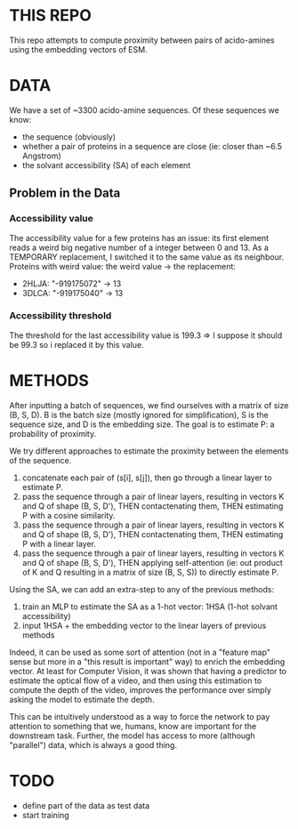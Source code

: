 # THIS REPO
This repo attempts to compute proximity between pairs of acido-amines using the embedding vectors of ESM.


# DATA
We have a set of ~3300 acido-amine sequences. Of these sequences we know:
 * the sequence (obviously)
 * whether a pair of proteins in a sequence are close (ie: closer than ~6.5 Angstrom)
 * the solvant accessibility (SA) of each element 

## Problem in the Data
### Accessibility value
The accessibility value for a few proteins has an issue: its first element reads a weird big negative number of a integer between 0 and 13. As a TEMPORARY replacement, I switched it to the same value as its neighbour.
Proteins with weird value: the weird value -> the replacement:
* 2HLJA: "-919175072" -> 13
* 3DLCA: "-919175040" -> 13

### Accessibility threshold
The threshold for the last accessibility value is 199.3 => I suppose it should be 99.3 so i replaced it by this value.

# METHODS
After inputting a batch of sequences, we find ourselves with a matrix of size (B, S, D). B is the batch size (mostly ignored for simplification), S is the sequence size, and D is the embedding size.
The goal is to estimate P: a probability of proximity.


We try different approaches to estimate the proximity between the elements of the sequence.

1. concatenate each pair of (s[i], s[j]), then go through a linear layer to estimate P.
2. pass the sequence through a pair of linear layers, resulting in vectors K and Q of shape (B, S, D'), THEN contactenating them, THEN estimating P with a cosine similarity.
3. pass the sequence through a pair of linear layers, resulting in vectors K and Q of shape (B, S, D'), THEN contactenating them, THEN estimating P with a linear layer.
4. pass the sequence through a pair of linear layers, resulting in vectors K and Q of shape (B, S, D'), THEN applying self-attention (ie: out product of K and Q resulting in a matrix of size (B, S, S)) to directly estimate P.

Using the SA, we can add an extra-step to any of the previous methods:
 1. train an MLP to estimate the SA as a 1-hot vector: 1HSA (1-hot solvant accessibility)
 2. input 1HSA + the embedding vector to the linear layers of previous methods

Indeed, it can be used as some sort of attention (not in a "feature map" sense but more in a "this result is important" way) to enrich the embedding vector.
At least for Computer Vision, it was shown that having a predictor to estimate the optical flow of a video, and then using this estimation to compute the depth of the video, improves the performance over simply asking the model to estimate the depth.

This can be intuitively understood as a way to force the network to pay attention to something that we, humans, know are important for the downstream task.
Further, the model has access to more (although "parallel") data, which is always a good thing.

# TODO
 * define part of the data as test data 
 * start training
